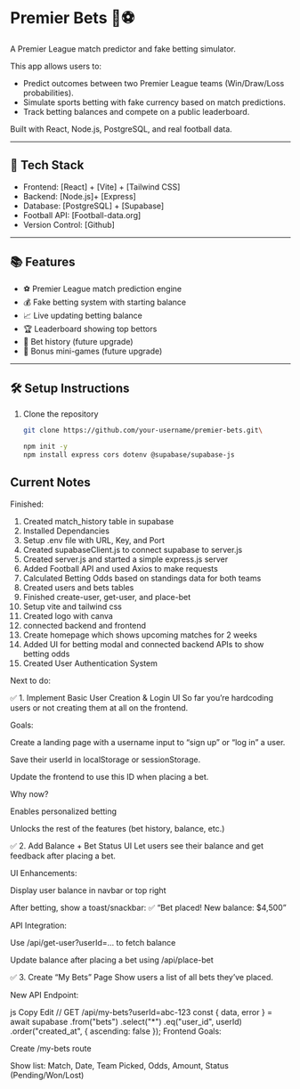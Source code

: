 # Premier Bets 🎯⚽

A Premier League match predictor and fake betting simulator.

This app allows users to:

- Predict outcomes between two Premier League teams (Win/Draw/Loss probabilities).
- Simulate sports betting with fake currency based on match predictions.
- Track betting balances and compete on a public leaderboard.

Built with React, Node.js, PostgreSQL, and real football data.

---

## 🚀 Tech Stack

- Frontend: [React] + [Vite] + [Tailwind CSS]
- Backend: [Node.js]+ [Express]
- Database: [PostgreSQL] + [Supabase]
- Football API: [Football-data.org]
- Version Control: [Github]

---

## 📚 Features

- ⚽ Premier League match prediction engine
- 💰 Fake betting system with starting balance
- 📈 Live updating betting balance
- 🏆 Leaderboard showing top bettors
- 📜 Bet history (future upgrade)
- 🎉 Bonus mini-games (future upgrade)

---

## 🛠️ Setup Instructions

1. Clone the repository

   ```bash
   git clone https://github.com/your-username/premier-bets.git\

   npm init -y
   npm install express cors dotenv @supabase/supabase-js
   ```

## Current Notes

Finished:

1. Created match_history table in supabase
2. Installed Dependancies
3. Setup .env file with URL, Key, and Port
4. Created supabaseClient.js to connect supabase to server.js
5. Created server.js and started a simple express.js server
6. Added Football API and used Axios to make requests
7. Calculated Betting Odds based on standings data for both teams
8. Created users and bets tables
9. Finished create-user, get-user, and place-bet
10. Setup vite and tailwind css
11. Created logo with canva
12. connected backend and frontend
13. Create homepage which shows upcoming matches for 2 weeks
14. Added UI for betting modal and connected backend APIs to show betting odds
15. Created User Authentication System

Next to do:

✅ 1. Implement Basic User Creation & Login UI
So far you’re hardcoding users or not creating them at all on the frontend.

Goals:

Create a landing page with a username input to “sign up” or “log in” a user.

Save their userId in localStorage or sessionStorage.

Update the frontend to use this ID when placing a bet.

Why now?

Enables personalized betting

Unlocks the rest of the features (bet history, balance, etc.)

✅ 2. Add Balance + Bet Status UI
Let users see their balance and get feedback after placing a bet.

UI Enhancements:

Display user balance in navbar or top right

After betting, show a toast/snackbar:
✅ “Bet placed! New balance: $4,500”

API Integration:

Use /api/get-user?userId=... to fetch balance

Update balance after placing a bet using /api/place-bet

✅ 3. Create “My Bets” Page
Show users a list of all bets they’ve placed.

New API Endpoint:

js
Copy
Edit
// GET /api/my-bets?userId=abc-123
const { data, error } = await supabase
.from("bets")
.select("\*")
.eq("user_id", userId)
.order("created_at", { ascending: false });
Frontend Goals:

Create /my-bets route

Show list: Match, Date, Team Picked, Odds, Amount, Status (Pending/Won/Lost)
